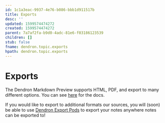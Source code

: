```yaml
---
id: 1c1a3eac-9937-4e76-b086-bbb1d911517b
title: Exports
desc: ''
updated: 1599574474272
created: 1599574474272
parent: 7a7af2fa-b9d0-4adc-81e6-f03186123539
children: []
stub: false
fname: dendron.topic.exports
hpath: dendron.topic.exports
---
```

# Exports

The Dendron Markdown Preview supports HTML, PDF, and export to many different options. You can see [here](https://shd101wyy.github.io/markdown-preview-enhanced/#/html) for the docs.

If you would like to export to additional formats our sources, you will (soon) be able to use  [Dendron Export Pods](66727a39-d0a7-449b-a10d-f6c438185d7f) to export your notes anywhere notes can be exported to!
